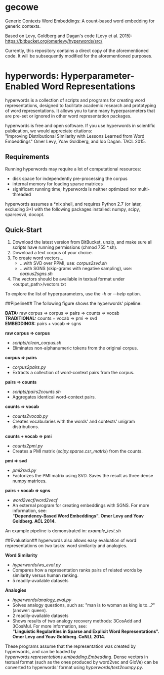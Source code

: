# gecowe
Generic Contexts Word Embeddings: A count-based word embedding for generic contexts.

Based on Levy, Goldberg and Dagan's code (Levy et al. 2015): https://bitbucket.org/omerlevy/hyperwords/src/

Currently, this repository contains a direct copy of the aforementioned code. It will be subsequently modified for the
aforementioned purposes.

# hyperwords: Hyperparameter-Enabled Word Representations #

hyperwords is a collection of scripts and programs for creating word representations, designed to facilitate academic
research and prototyping of word representations. It allows you to tune many hyperparameters that are pre-set or
ignored in other word representation packages.

hyperwords is free and open software. If you use hyperwords in scientific publication, we would appreciate citations:  
"Improving Distributional Similarity with Lessons Learned from Word Embeddings"
Omer Levy, Yoav Goldberg, and Ido Dagan. TACL 2015.


## Requirements ##
Running hyperwords may require a lot of computational resources:  
- disk space for independently pre-processing the corpus  
- internal memory for loading sparse matrices  
- significant running time; hyperwords is neither optimized nor multi-threaded

hyperwords assumes a *nix shell, and requires Python 2.7 (or later, excluding 3+) with the following packages installed:
numpy, scipy, sparsesvd, docopt.


## Quick-Start ##
1. Download the latest version from BitBucket, unzip, and make sure all scripts have running permissions (chmod 755 *.sh).
2. Download a text corpus of your choice.
3. To create word vectors...
    * ...with SVD over PPMI, use: *corpus2svd.sh*
    * ...with SGNS (skip-grams with negative sampling), use: *corpus2sgns.sh*
4. The vectors should be available in textual format under <output_path>/vectors.txt

To explore the list of hyperparameters, use the *-h* or *--help* option.


##Pipeline##
The following figure shows the hyperwords' pipeline:

**DATA:**  raw corpus  =>  corpus  =>  pairs  =>  counts  =>  vocab  
**TRADITIONAL:**  counts + vocab  =>  pmi  =>  svd  
**EMBEDDINGS:**  pairs  + vocab  =>  sgns  

**raw corpus  =>  corpus**  
- *scripts/clean_corpus.sh*
- Eliminates non-alphanumeric tokens from the original corpus.

**corpus  =>  pairs**  
- *corpus2pairs.py*  
- Extracts a collection of word-context pairs from the corpus.

**pairs  =>  counts**  
- *scripts/pairs2counts.sh*
- Aggregates identical word-context pairs.

**counts  =>  vocab**  
- *counts2vocab.py*  
- Creates vocabularies with the words' and contexts' unigram distributions.

**counts + vocab  =>  pmi**  
- *counts2pmi.py*  
- Creates a PMI matrix (*scipy.sparse.csr_matrix*) from the counts.

**pmi  =>  svd**  
- *pmi2svd.py*  
- Factorizes the PMI matrix using SVD. Saves the result as three dense numpy matrices.

**pairs  + vocab  =>  sgns**  
- *word2vecf/word2vecf*
- An external program for creating embeddings with SGNS. For more information, see:  
**"Dependency-Based Word Embeddings". Omer Levy and Yoav Goldberg. ACL 2014.**

An example pipeline is demonstrated in: *example_test.sh*


##Evaluation##
hyperwords also allows easy evaluation of word representations on two tasks: word similarity and analogies.

**Word Similarity**
- *hyperwords/ws_eval.py*
- Compares how a representation ranks pairs of related words by similarity versus human ranking.  
- 5 readily-available datasets

**Analogies**  
- *hyperwords/analogy_eval.py*
- Solves analogy questions, such as: "man is to woman as king is to...?" (answer: queen).  
- 2 readily-available datasets  
- Shows results of two analogy recovery methods: 3CosAdd and 3CosMul. For more information, see:  
**"Linguistic Regularities in Sparse and Explicit Word Representations". Omer Levy and Yoav Goldberg. CoNLL 2014.**

These programs assume that the representation was created by hyperwords, and can be loaded by
*hyperwords.representations.embedding.Embedding*. Dense vectors in textual format (such as the ones produced by word2vec
and GloVe) can be converted to hyperwords' format using *hyperwords/text2numpy.py*.
